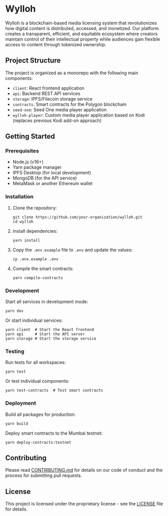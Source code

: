 # Wylloh

Wylloh is a blockchain-based media licensing system that revolutionizes how digital content is distributed, accessed, and monetized. Our platform creates a transparent, efficient, and equitable ecosystem where creators maintain control of their intellectual property while audiences gain flexible access to content through tokenized ownership.

## Project Structure

The project is organized as a monorepo with the following main components:

- `client`: React frontend application
- `api`: Backend REST API services
- `storage`: IPFS/Filecoin storage service
- `contracts`: Smart contracts for the Polygon blockchain
- `seed-one`: Seed One media player application
- `wylloh-player`: Custom media player application based on Kodi (replaces previous Kodi add-on approach)

## Getting Started

### Prerequisites

- Node.js (v16+)
- Yarn package manager
- IPFS Desktop (for local development)
- MongoDB (for the API service)
- MetaMask or another Ethereum wallet

### Installation

1. Clone the repository:
   ```
   git clone https://github.com/your-organization/wylloh.git
   cd wylloh
   ```

2. Install dependencies:
   ```
   yarn install
   ```

3. Copy the `.env.example` file to `.env` and update the values:
   ```
   cp .env.example .env
   ```

4. Compile the smart contracts:
   ```
   yarn compile-contracts
   ```

### Development

Start all services in development mode:

```
yarn dev
```

Or start individual services:

```
yarn client  # Start the React frontend
yarn api     # Start the API server
yarn storage # Start the storage service
```

### Testing

Run tests for all workspaces:

```
yarn test
```

Or test individual components:

```
yarn test-contracts  # Test smart contracts
```

### Deployment

Build all packages for production:

```
yarn build
```

Deploy smart contracts to the Mumbai testnet:

```
yarn deploy-contracts:testnet
```

## Contributing

Please read [CONTRIBUTING.md](CONTRIBUTING.md) for details on our code of conduct and the process for submitting pull requests.

## License

This project is licensed under the proprietary license - see the [LICENSE](LICENSE) file for details.